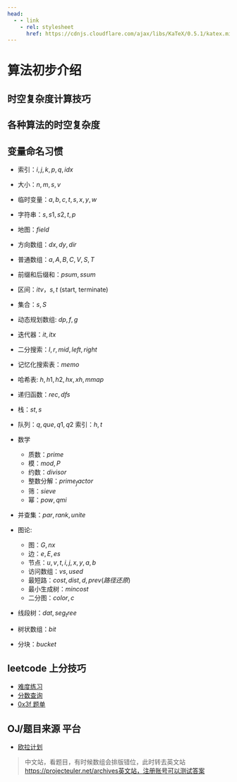 ```yaml
---
head:
  - - link
    - rel: stylesheet
      href: https://cdnjs.cloudflare.com/ajax/libs/KaTeX/0.5.1/katex.min.css
---
```

# 算法初步介绍

## 时空复杂度计算技巧


## 各种算法的时空复杂度

## 变量命名习惯
* 索引：$i, j, k, p, q, idx$
* 大小：$n, m, s, v$
* 临时变量：$a, b, c, t, s, x, y, w$
* 字符串：$s, s1, s2, t, p$
* 地图：$field$
* 方向数组：$dx, dy, dir$
* 普通数组：$a, A, B, C, V, S, T$
* 前缀和后缀和：$psum, ssum$
* 区间：$itv， s, t$ (start, terminate)
* 集合：$s, S$
* 动态规划数组: $dp, f, g$
* 迭代器：$it, itx$
* 二分搜索：$l, r, mid, left, right$
* 记忆化搜索表：$memo$
* 哈希表: $h, h1, h2, hx, xh, mmap$
* 递归函数：$rec, dfs$
* 栈：$st, s$
* 队列：$q, que, q1, q2$ 索引：$h, t$
* 数学
  * 质数：$prime$
  * 模：$mod, P$
  * 约数：$divisor$
  * 整数分解：$prime_factor$
  * 筛：$sieve$
  * 幂：$pow, qmi$

* 并查集：$par, rank, unite$
* 图论:
  * 图：$G, nx$
  * 边：$e, E, es$
  * 节点：$u, v, t, i, j, x, y, a, b$
  * 访问数组：$vs, used$
  * 最短路：$cost, dist, d, prev(路径还原)$
  * 最小生成树：$mincost$
  * 二分图：$color, c$
* 线段树：$dat, seg_tree$
* 树状数组：$bit$
* 分块：$bucket$

## leetcode 上分技巧
* [难度练习](https://huxulm.github.io/lc-rating/zen)
* [分数查询](https://zerotrac.github.io/leetcode_problem_rating/#/)
* [0x3f 题单](https://leetcode.cn/u/endlesscheng/)

## OJ/题目来源 平台
* [欧拉计划](http://pe-cn.github.io/)
> 中文站，看题目，有时候数组会排版错位，此时转去英文站
> https://projecteuler.net/archives英文站，注册账号可以测试答案